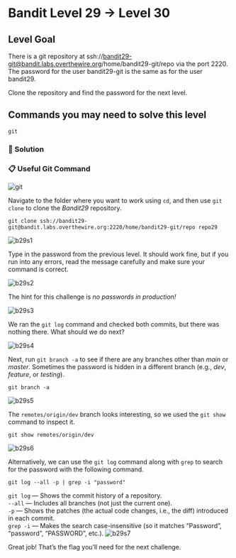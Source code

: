 # Bandit Level 29 → Level 30

## Level Goal

There is a git repository at ssh://bandit29-git@bandit.labs.overthewire.org/home/bandit29-git/repo via the port 2220. The password for the user bandit29-git is the same as for the user bandit29.

Clone the repository and find the password for the next level.

## Commands you may need to solve this level

    git


### 🔑 Solution

### 📋 Useful Git Command
![git](git.jpg)

Navigate to the folder where you want to work using `cd`, and then use `git clone` to clone the *Bandit29* repository.
```
git clone ssh://bandit29-git@bandit.labs.overthewire.org:2220/home/bandit29-git/repo repo29
```
![b29s1](b29s1.png)  

Type in the password from the previous level. It should work fine, but if you run into any errors, read the message carefully and make sure your command is correct.

![b29s2](b29s2.png)

The hint for this challenge is *no passwords in production!*

![b29s3](b29s3.png)

We ran the `git log` command and checked both commits, but there was nothing there. What should we do next?

![b29s4](b29s4.png)

Next, run `git branch -a` to see if there are any branches other than *main* or *master*.
Sometimes the password is hidden in a different branch (e.g., *dev*, *feature*, or *testing*).
```
git branch -a
```
![b29s5](b29s5.png)

The `remotes/origin/dev` branch looks interesting, so we used the `git show` command to inspect it.
```
git show remotes/origin/dev
```
![b29s6](b29s6.png)

Alternatively, we can use the `git log` command along with `grep` to search for the password with the following command.
```
git log --all -p | grep -i "password"
```
``git log`` — Shows the commit history of a repository.  
``--all`` — Includes all branches (not just the current one).  
``-p`` — Shows the patches (the actual code changes, i.e., the diff) introduced in each commit.  
``grep -i`` — Makes the search case-insensitive (so it matches “Password”, “password”, “PASSWORD”, etc.).
![b29s7](b29s7.png)

Great job! That’s the flag you’ll need for the next challenge.





